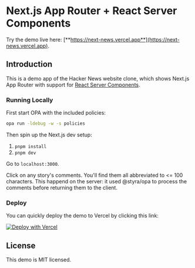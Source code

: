 # Next.js App Router + React Server Components

Try the demo live here: [**https://next-news.vercel.app**](https://next-news.vercel.app).

## Introduction

This is a demo app of the Hacker News website clone, which shows Next.js App Router with support for [React Server Components](https://nextjs.org/docs/app/building-your-application/rendering/server-components).

### Running Locally

First start OPA with the included policies:

```sh
opa run -ldebug -w -s policies
```

Then spin up the Next.js dev setup:

1. `pnpm install`
2. `pnpm dev`

Go to `localhost:3000`.

Click on any story's comments. You'll find them all abbreviated to <= 100 characters.
This happend on the server: it used @styra/opa to process the comments before returning them to the client.

### Deploy

You can quickly deploy the demo to Vercel by clicking this link:

[![Deploy with Vercel](https://vercel.com/button)](https://vercel.com/templates/next.js/react-server-components)

## License

This demo is MIT licensed.
